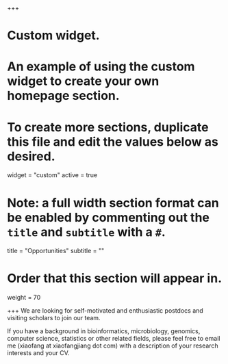 +++
# Custom widget.
# An example of using the custom widget to create your own homepage section.
# To create more sections, duplicate this file and edit the values below as desired.
widget = "custom"
active = true

# Note: a full width section format can be enabled by commenting out the `title` and `subtitle` with a `#`.
title = "Opportunities"
subtitle = ""

# Order that this section will appear in.
weight = 70

+++
We are looking for self-motivated and enthusiastic postdocs and visiting scholars to join our team. 

If you have a background in bioinformatics, microbiology, genomics, computer science, statistics or other related fields,  please feel free to email me (xiaofang at xiaofangjiang dot com) with a description of your research interests and your CV.
